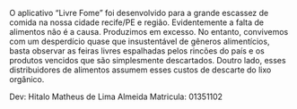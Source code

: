 O aplicativo “Livre Fome” foi desenvolvido para a grande escassez de comida na nossa cidade recife/PE e região. Evidentemente a falta de alimentos não é a causa. Produzimos em excesso. No entanto, convivemos com um desperdício quase que insustentável de gêneros alimentícios, basta observar as feiras livres espalhadas pelos rincões do país e os produtos vencidos que são simplesmente descartados. Doutro lado, esses distribuidores de alimentos assumem esses custos de descarte do lixo orgânico.



Dev: Hitalo Matheus de Lima Almeida
Matricula: 01351102
 
